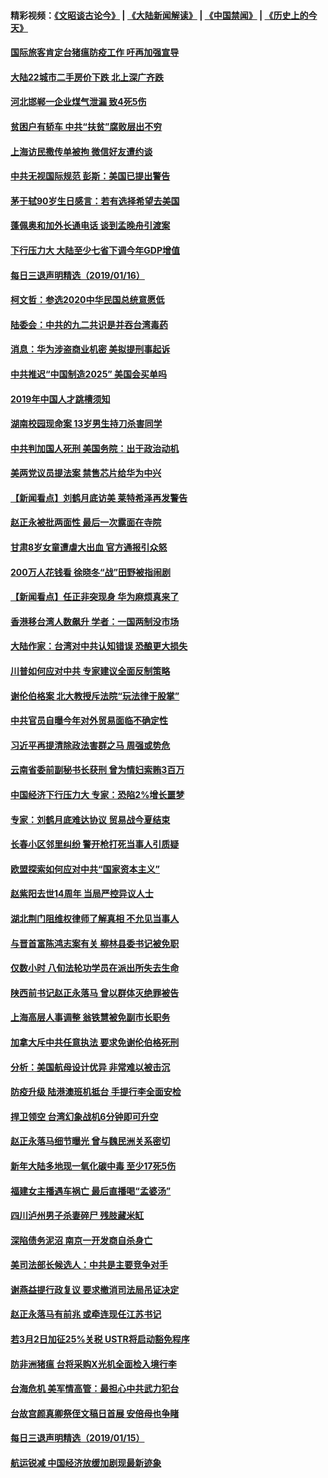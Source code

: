 #### 精彩视频：[《文昭谈古论今》](https://github.com/gfw-breaker/wenzhao/blob/master/README.md?t=01170931) | [《大陆新闻解读》](https://github.com/gfw-breaker/ntdtv-comedy/blob/master/README.md?t=01170931) | [《中国禁闻》](https://github.com/gfw-breaker/ntdtv-news/blob/master/README.md?t=01170931) | [《历史上的今天》](https://github.com/gfw-breaker/today-in-history/blob/master/README.md?t=01170931) 

#### [国际旅客肯定台猪瘟防疫工作 吁再加强宣导](../pages/nsc413/n10981806.md?t=01170931) 

#### [大陆22城市二手房价下跌 北上深广齐跌](../pages/nsc413/n10981232.md?t=01170931) 

#### [河北邯郸一企业煤气泄漏 致4死5伤](../pages/nsc413/n10981543.md?t=01170931) 

#### [贫困户有轿车 中共“扶贫”腐败层出不穷](../pages/nsc413/n10981098.md?t=01170931) 

#### [上海访民撒传单被拘 微信好友遭约谈](../pages/nsc413/n10981114.md?t=01170931) 

#### [中共无视国际规范 彭斯：美国已提出警告](../pages/nsc413/n10980891.md?t=01170931) 

#### [茅于轼90岁生日感言：若有选择希望去美国](../pages/nsc413/n10981077.md?t=01170931) 


#### [蓬佩奥和加外长通电话 谈到孟晚舟引渡案](../pages/nsc413/n10980431.md?t=01170931) 

#### [下行压力大 大陆至少七省下调今年GDP增值](../pages/nsc413/n10980663.md?t=01170931) 

#### [每日三退声明精选（2019/01/16）](../pages/nsc413/n10981102.md?t=01170931) 

#### [柯文哲：参选2020中华民国总统意愿低](../pages/nsc413/n10981016.md?t=01170931) 

#### [陆委会：中共的九二共识是并吞台湾毒药](../pages/nsc413/n10980921.md?t=01170931) 

#### [消息：华为涉盗商业机密 美拟提刑事起诉](../pages/nsc413/n10980593.md?t=01170931) 

#### [中共推迟“中国制造2025” 美国会买单吗](../pages/nsc413/n10980497.md?t=01170931) 

#### [2019年中国人才跳槽须知](../pages/nsc413/n10980432.md?t=01170931) 

#### [湖南校园现命案 13岁男生持刀杀害同学](../pages/nsc413/n10980342.md?t=01170931) 

#### [中共判加国人死刑 美国务院：出于政治动机](../pages/nsc413/n10980469.md?t=01170931) 

#### [美两党议员提法案 禁售芯片给华为中兴](../pages/nsc413/n10980446.md?t=01170931) 

#### [【新闻看点】刘鹤月底访美 莱特希泽再发警告](../pages/nsc413/n10980237.md?t=01170931) 

#### [赵正永被批两面性 最后一次露面在寺院](../pages/nsc413/n10980222.md?t=01170931) 

#### [甘肃8岁女童遭虐大出血 官方通报引众怒](../pages/nsc413/n10980349.md?t=01170931) 

#### [200万人花钱看 徐晓冬“战”田野被指闹剧](../pages/nsc413/n10980069.md?t=01170931) 

#### [【新闻看点】任正非突现身 华为麻烦真来了](../pages/nsc413/n10980235.md?t=01170931) 

#### [香港移台湾人数飙升 学者：一国两制没市场](../pages/nsc413/n10979629.md?t=01170931) 

#### [大陆作家：台湾对中共认知错误 恐酿更大损失](../pages/nsc413/n10978826.md?t=01170931) 

#### [川普如何应对中共 专家建议全面反制策略](../pages/nsc413/n10980184.md?t=01170931) 

#### [谢伦伯格案 北大教授斥法院“玩法律于股掌”](../pages/nsc413/n10980161.md?t=01170931) 

#### [中共官员自曝今年对外贸易面临不确定性](../pages/nsc413/n10979984.md?t=01170931) 

#### [习近平再提清除政法害群之马 周强或势危](../pages/nsc413/n10979884.md?t=01170931) 

#### [云南省委前副秘书长获刑 曾为情妇索贿3百万](../pages/nsc413/n10980135.md?t=01170931) 

#### [中国经济下行压力大 专家：恐陷2%增长噩梦](../pages/nsc413/n10979836.md?t=01170931) 

#### [专家：刘鹤月底难达协议 贸易战今夏结束](../pages/nsc413/n10979976.md?t=01170931) 

#### [长春小区邻里纠纷 警开枪打死当事人引质疑](../pages/nsc413/n10979806.md?t=01170931) 

#### [欧盟探索如何应对中共“国家资本主义”](../pages/nsc413/n10979979.md?t=01170931) 

#### [赵紫阳去世14周年 当局严控异议人士](../pages/nsc413/n10979853.md?t=01170931) 


#### [湖北荆门阻维权律师了解真相 不允见当事人](../pages/nsc413/n10979547.md?t=01170931) 

#### [与晋首富陈鸿志案有关 柳林县委书记被免职](../pages/nsc413/n10979498.md?t=01170931) 

#### [仅数小时 八旬法轮功学员在派出所失去生命](../pages/nsc413/n10979397.md?t=01170931) 

#### [陕西前书记赵正永落马 曾以群体灭绝罪被告](../pages/nsc413/n10977410.md?t=01170931) 

#### [上海高层人事调整 翁铁慧被免副市长职务](../pages/nsc413/n10979070.md?t=01170931) 

#### [加拿大斥中共任意执法 要求免谢伦伯格死刑](../pages/nsc413/n10979429.md?t=01170931) 

#### [分析：美国航母设计优异 非常难以被击沉](../pages/nsc413/n10979292.md?t=01170931) 

#### [防疫升级 陆港澳班机抵台 手提行李全面安检](../pages/nsc413/n10979138.md?t=01170931) 

#### [捍卫领空 台湾幻象战机6分钟即可升空](../pages/nsc413/n10978855.md?t=01170931) 

#### [赵正永落马细节曝光 曾与魏民洲关系密切](../pages/nsc413/n10978797.md?t=01170931) 

#### [新年大陆多地现一氧化碳中毒 至少17死5伤](../pages/nsc413/n10978653.md?t=01170931) 

#### [福建女主播遇车祸亡 最后直播喝“孟婆汤”](../pages/nsc413/n10978708.md?t=01170931) 

#### [四川泸州男子杀妻碎尸 残肢藏米缸](../pages/nsc413/n10978439.md?t=01170931) 

#### [深陷债务泥沼 南京一开发商自杀身亡](../pages/nsc413/n10978517.md?t=01170931) 

#### [美司法部长候选人：中共是主要竞争对手](../pages/nsc413/n10978457.md?t=01170931) 

#### [谢燕益提行政复议 要求撤消司法局吊证决定](../pages/nsc413/n10978446.md?t=01170931) 

#### [赵正永落马有前兆 或牵连现任江苏书记](../pages/nsc413/n10978408.md?t=01170931) 

#### [若3月2日加征25%关税 USTR将启动豁免程序](../pages/nsc413/n10978421.md?t=01170931) 

#### [防非洲猪瘟 台将采购X光机全面检入境行李](../pages/nsc413/n10978357.md?t=01170931) 

#### [台海危机 美军情高管：最担心中共武力犯台](../pages/nsc413/n10978241.md?t=01170931) 

#### [台故宫颜真卿祭侄文稿日首展 安倍母也争睹](../pages/nsc413/n10978253.md?t=01170931) 

#### [每日三退声明精选（2019/01/15）](../pages/nsc413/n10978381.md?t=01170931) 

#### [航运锐减 中国经济放缓加剧现最新迹象](../pages/nsc413/n10978088.md?t=01170931) 

